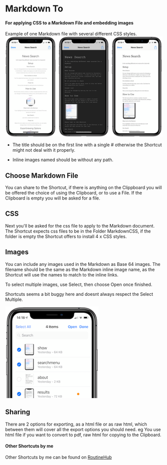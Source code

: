 # Markdown To
#### For applying CSS to a Markdown File and embedding images

Example of one Markdown file with several different CSS styles.
![](examples.png)

- The title should be on the first line with a single # otherwise the Shortcut might not deal with it properly.

- Inline images named should be without any path.

## Choose Markdown File
You can share to the Shortcut, if there is anything on the Clippboard you will be offered the choice of using the Clipboard, or to use a File. If the Clipboard is empty you will be asked for a file.

## CSS
Next you'll be asked for the css file to apply to the Markdown document. The Shortcut expects css files to be in the Folder MarkdownCSS, if the folder is empty the Shortcut offers to install 4 x CSS styles.

## Images
You can include any images used in the Markdown as Base 64 images. The filename should be the same as the Markdown inline image name, as the Shortcut will use the names to match to the inline links.

To select multiple images, use Select, then choose Open once finished. 

Shortcuts seems a bit buggy here and doesnt always respect the Select Multiple.

![](multiple.png)

## Sharing
There are 2 options for exporting, as a html file or as raw html, which between them will cover all the export options you should need.
eg You use html file if you want to convert to pdf, raw html for copying to the Clipboard.

#### Other Shortcuts by me
Other Shortcuts by me can be found on [RoutineHub](https://routinehub.co/user/entee)